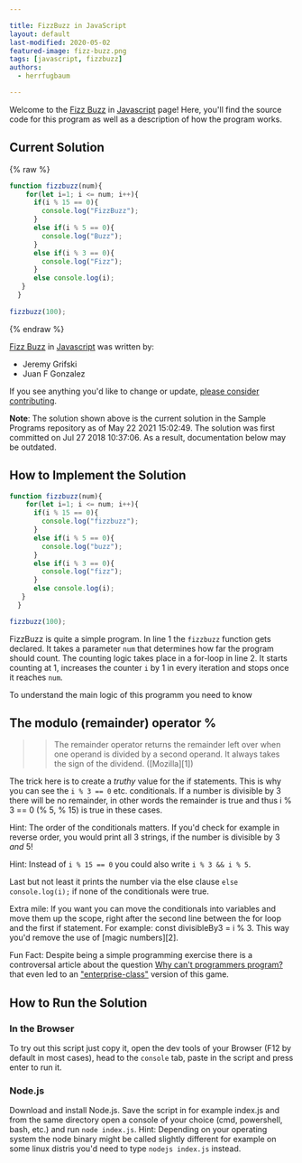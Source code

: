 ```yaml
---

title: FizzBuzz in JavaScript
layout: default
last-modified: 2020-05-02
featured-image: fizz-buzz.png
tags: [javascript, fizzbuzz]
authors:
  - herrfugbaum

---
```


Welcome to the [Fizz Buzz](https://sampleprograms.io/projects/fizz-buzz) in [Javascript](https://sampleprograms.io/languages/javascript) page! Here, you'll find the source code for this program as well as a description of how the program works.

## Current Solution

{% raw %}

```javascript
function fizzbuzz(num){
    for(let i=1; i <= num; i++){
      if(i % 15 == 0){
        console.log("FizzBuzz");
      }
      else if(i % 5 == 0){
        console.log("Buzz");
      }
      else if(i % 3 == 0){
        console.log("Fizz");
      }
      else console.log(i);
   }
  }
  
fizzbuzz(100);
```

{% endraw %}

[Fizz Buzz](https://sampleprograms.io/projects/fizz-buzz) in [Javascript](https://sampleprograms.io/languages/javascript) was written by:

- Jeremy Grifski
- Juan F Gonzalez

If you see anything you'd like to change or update, [please consider contributing](https://github.com/TheRenegadeCoder/sample-programs).

**Note**: The solution shown above is the current solution in the Sample Programs repository as of May 22 2021 15:02:49. The solution was first committed on Jul 27 2018 10:37:06. As a result, documentation below may be outdated.

## How to Implement the Solution

```javascript
function fizzbuzz(num){
    for(let i=1; i <= num; i++){
      if(i % 15 == 0){
        console.log("fizzbuzz");
      }
      else if(i % 5 == 0){
        console.log("buzz");
      }
      else if(i % 3 == 0){
        console.log("fizz");
      }
      else console.log(i);
   }
  }

fizzbuzz(100);
```

FizzBuzz is quite a simple program.
In line 1 the `fizzbuzz` function gets declared. It takes a parameter `num` that determines how far the program should count.
The counting logic takes place in a for-loop in line 2. It starts counting at 1, increases the counter `i` by 1 in every iteration and stops once it reaches `num`.

To understand the main logic of this programm you need to know

## The modulo (remainder) operator %

>> The remainder operator returns the remainder left over when one operand is divided by a second operand. It always takes the sign of the dividend. ([Mozilla][1])

The trick here is to create a _truthy_ value for the if statements. This is why you can see the `i % 3 == 0` etc. conditionals. If a number is divisible by 3 there will be no remainder, in other words the remainder is true and thus i % 3 == 0 (% 5, % 15) is true in these cases.

Hint: The order of the conditionals matters. If you'd check for example in reverse order, you would print all 3 strings, if the number is divisible by 3 _and_ 5!

Hint: Instead of `i % 15 == 0` you could also write `i % 3 && i % 5`.

Last but not least it prints the number via the else clause `else console.log(i);` if none of the conditionals were true.

Extra mile: If you want you can move the conditionals into variables and move them up the scope, right after the second line between the for loop and the first if statement.
For example: const divisibleBy3 = i % 3. This way you'd remove the use of [magic numbers][2].

Fun Fact: Despite being a simple programming exercise there is a controversal article about the question [Why can't programmers program?](https://blog.codinghorror.com/why-cant-programmers-program/) that even led to an ["enterprise-class"](https://github.com/EnterpriseQualityCoding/FizzBuzzEnterpriseEdition) version of this game.


## How to Run the Solution

### In the Browser

To try out this script just copy it, open the dev tools of your Browser (F12 by default in most cases), head to the `console` tab, paste in the script and press enter to run it.

### Node.js

Download and install Node.js.
Save the script in for example index.js and from the same directory open a console of your choice (cmd, powershell, bash, etc.) and run `node index.js`.
Hint: Depending on your operating system the node binary might be called slightly different for example on some linux distris you'd need to type `nodejs index.js` instead.
